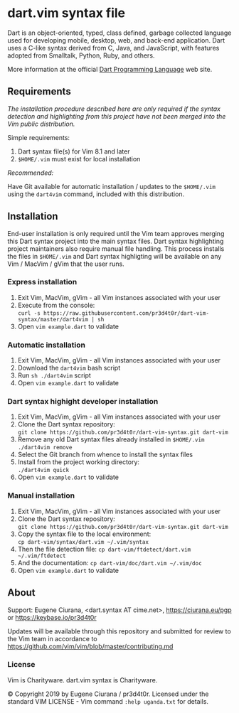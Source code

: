 # dart.vim syntax file

Dart is an object-oriented, typed, class defined, garbage collected language
used for developing mobile, desktop, web, and back-end application.  Dart uses
a C-like syntax derived from C, Java, and JavaScript, with features adopted from
Smalltalk, Python, Ruby, and others.

More information at the official [Dart Programming Language](https://dart.dev/)
web site.


## Requirements

_The installation procedure described here are only required if the syntax
detection and highlighting from this project have not been merged into the Vim
public distribution._

Simple requirements:

1. Dart syntax file(s) for Vim 8.1 and later
1. `$HOME/.vim` must exist for local installation

*Recommended:*

Have Git available for automatic installation / updates to the `$HOME/.vim`
using the `dart4vim` command, included with this distribution.


## Installation


End-user installation is only required until the Vim team approves merging this
Dart syntax project into the main syntax files.  Dart syntax highlighting
project maintainers also require manual file handling.  This process installs
the  files in `$HOME/.vim` and Dart syntax highligting will be available on any 
Vim / MacVim / gVim that the user runs.


### Express installation

1. Exit Vim, MacVim, gVim - all Vim instances associated with your user
1. Execute from the console:<br>
   `curl -s https://raw.githubusercontent.com/pr3d4t0r/dart-vim-syntax/master/dart4vim | sh`
1. Open `vim example.dart` to validate


### Automatic installation

1. Exit Vim, MacVim, gVim - all Vim instances associated with your user
1. Download the `dart4vim` bash script
1. Run `sh ./dart4vim` script
1. Open `vim example.dart` to validate


### Dart syntax highight developer installation

1. Exit Vim, MacVim, gVim - all Vim instances associated with your user
1. Clone the Dart syntax repository:<br>
   `git clone https://github.com/pr3d4t0r/dart-vim-syntax.git dart-vim`
1. Remove any old Dart syntax files already installed in `$HOME/.vim` <br>
    `./dart4vim remove`
1. Select the Git branch from whence to install the syntax files
1. Install from the project working directory: <br>
    `./dart4vim quick`
1. Open `vim example.dart` to validate


### Manual installation

1. Exit Vim, MacVim, gVim - all Vim instances associated with your user
1. Clone the Dart syntax repository:<br>
   `git clone https://github.com/pr3d4t0r/dart-vim-syntax.git dart-vim`
1. Copy the syntax file to the local environment:<br>
   `cp dart-vim/syntax/dart.vim ~/.vim/syntax`
1. Then the file detection file:
   `cp dart-vim/ftdetect/dart.vim ~/.vim/ftdetect`
1. And the documentation:
   `cp dart-vim/doc/dart.vim ~/.vim/doc`
1. Open `vim example.dart` to validate


## About

Support:  Eugene Ciurana, &lt;dart.syntax AT cime.net&gt;,
https://ciurana.eu/pgp or https://keybase.io/pr3d4t0r

Updates will be available through this repository and submitted for review to
the Vim team in accordance to 
https://github.com/vim/vim/blob/master/contributing.md


### License

Vim is Charityware.  dart.vim syntax is Charityware.

&copy; Copyright 2019 by Eugene Ciurana / pr3d4t0r.  Licensed under the
standard VIM LICENSE - Vim command `:help uganda.txt` for details.


